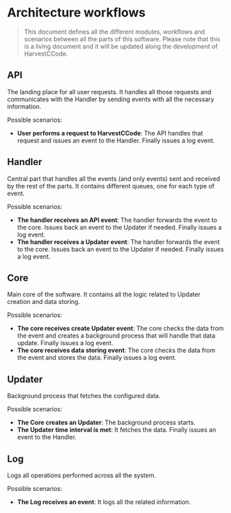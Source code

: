 # Architecture workflows

> This document defines all the different modules, workflows and scenarios between all the parts of this software.
> Please note that this is a living document and it will be updated along the development of HarvestCCode.

## API

The landing place for all user requests. It handles all those requests and communicates with the Handler by sending events with all the necessary information.

Possible scenarios:

- **User performs a request to HarvestCCode**: The API handles that request and issues an event to the Handler. Finally issues a log event.

## Handler

Central part that handles all the events (and only events) sent and received by the rest of the parts. It contains different queues, one for each type of event.

Possible scenarios:

- **The handler receives an API event**: The handler forwards the event to the core. Issues back an event to the Updater if needed. Finally issues a log event.
- **The handler receives a Updater event**: The handler forwards the event to the core. Issues back an event to the Updater if needed. Finally issues a log event.

## Core

Main core of the software. It contains all the logic related to Updater creation and data storing.

Possible scenarios:

- **The core receives create Updater event**: The core checks the data from the event and creates a background process that will handle that data update. Finally issues a log event.
- **The core receives data storing event**: The core checks the data from the event and stores the data. Finally issues a log event.

## Updater

Background process that fetches the configured data.

Possible scenarios:

- **The Core creates an Updater**: The background process starts.
- **The Updater time interval is met**: It fetches the data. Finally issues an event to the Handler.

## Log

Logs all operations performed across all the system.

Possible scenarios:

- **The Log receives an event**: It logs all the related information.
